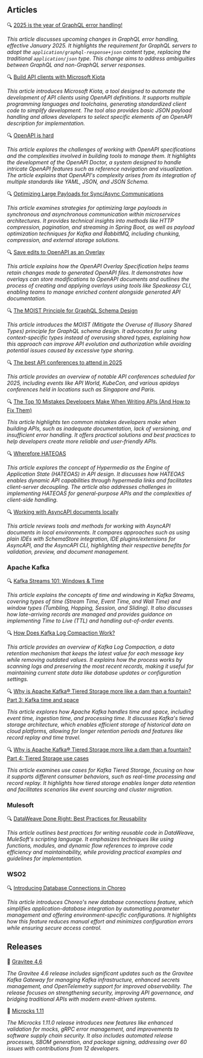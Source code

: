 ## Articles

🔍 [2025 is the year of GraphQL error handling!](https://mbonnin.net/2025-01-13_graphql-errors/)

_This article discusses upcoming changes in GraphQL error handling, effective January 2025. It highlights the requirement for GraphQL servers to adopt the `application/graphql-response+json` content type, replacing the traditional `application/json` type. This change aims to address ambiguities between GraphQL and non-GraphQL server responses._

🔍 [Build API clients with Microsoft Kiota](https://www.infoworld.com/article/3803379/build-api-clients-with-microsoft-kiota.html)

_This article introduces Microsoft Kiota, a tool designed to automate the development of API clients using OpenAPI definitions. It supports multiple programming languages and toolchains, generating standardized client code to simplify development. The tool also provides basic JSON payload handling and allows developers to select specific elements of an OpenAPI description for implementation._

🔍 [OpenAPI is hard](https://quobix.com/articles/openapi-is-hard/)

_This article explores the challenges of working with OpenAPI specifications and the complexities involved in building tools to manage them. It highlights the development of the OpenAPI Doctor, a system designed to handle intricate OpenAPI features such as reference navigation and visualization. The article explains that OpenAPI's complexity arises from its integration of multiple standards like YAML, JSON, and JSON Schema._

🔍 [Optimizing Large Payloads for Sync/Async Communications](https://arvind4gl.medium.com/optimizing-large-payloads-for-sync-async-communications-fc71eacb6179)

_This article examines strategies for optimizing large payloads in synchronous and asynchronous communication within microservices architectures. It provides technical insights into methods like HTTP compression, pagination, and streaming in Spring Boot, as well as payload optimization techniques for Kafka and RabbitMQ, including chunking, compression, and external storage solutions._

🔍 [Save edits to OpenAPI as an Overlay](https://lornajane.net/posts/2025/save-edits-to-openapi-as-an-overlay)

_This article explains how the OpenAPI Overlay Specification helps teams retain changes made to generated OpenAPI files. It demonstrates how overlays can store modifications to OpenAPI documents and outlines the process of creating and applying overlays using tools like Speakeasy CLI, enabling teams to manage enriched content alongside generated API documentation._

🔍 [The MOIST Principle for GraphQL Schema Design](https://magiroux.com/moist-principle)

_This article introduces the MOIST (Mitigate the Overuse of Illusory Shared Types) principle for GraphQL schema design. It advocates for using context-specific types instead of overusing shared types, explaining how this approach can improve API evolution and authorization while avoiding potential issues caused by excessive type sharing._

🔍 [The best API conferences to attend in 2025](https://tyk.io/blog/best-api-conferences/)

_This article provides an overview of notable API conferences scheduled for 2025, including events like API World, KubeCon, and various apidays conferences held in locations such as Singapore and Paris._

🔍 [The Top 10 Mistakes Developers Make When Writing APIs (And How to Fix Them)](https://dev.to/balrajola/the-top-10-mistakes-developers-make-when-writing-apis-and-how-to-fix-them-ng3)

_This article highlights ten common mistakes developers make when building APIs, such as inadequate documentation, lack of versioning, and insufficient error handling. It offers practical solutions and best practices to help developers create more reliable and user-friendly APIs._

🔍 [Wherefore HATEOAS](https://apidesignmatters.substack.com/p/wherefore-hateoas)

_This article explores the concept of Hypermedia as the Engine of Application State (HATEOAS) in API design. It discusses how HATEOAS enables dynamic API capabilities through hypermedia links and facilitates client-server decoupling. The article also addresses challenges in implementing HATEOAS for general-purpose APIs and the complexities of client-side handling._

🔍 [Working with AsyncAPI documents locally](https://www.brainfart.dev/blog/asyncapi-local-setup)

_This article reviews tools and methods for working with AsyncAPI documents in local environments. It compares approaches such as using plain IDEs with SchemaStore integration, IDE plugins/extensions for AsyncAPI, and the AsyncAPI CLI, highlighting their respective benefits for validation, preview, and document management._

### Apache Kafka

🔍 [Kafka Streams 101: Windows & Time](https://www.responsive.dev/blog/windows-and-time-kafka-streams-101)

_This article explains the concepts of time and windowing in Kafka Streams, covering types of time (Stream Time, Event Time, and Wall Time) and window types (Tumbling, Hopping, Session, and Sliding). It also discusses how late-arriving records are managed and provides guidance on implementing Time to Live (TTL) and handling out-of-order events._

🔍 [How Does Kafka Log Compaction Work?](https://www.nootcode.com/knowledge/en/kafka-log-compaction)

_This article provides an overview of Kafka Log Compaction, a data retention mechanism that keeps the latest value for each message key while removing outdated values. It explains how the process works by scanning logs and preserving the most recent records, making it useful for maintaining current state data like database updates or configuration settings._

🔍 [Why is Apache Kafka® Tiered Storage more like a dam than a fountain? Part 3: Kafka time and space](https://www.instaclustr.com/blog/apache-kafka-tiered-storage-part-3/)

_This article explores how Apache Kafka handles time and space, including event time, ingestion time, and processing time. It discusses Kafka's tiered storage architecture, which enables efficient storage of historical data on cloud platforms, allowing for longer retention periods and features like record replay and time travel._

🔍 [Why is Apache Kafka® Tiered Storage more like a dam than a fountain? Part 4: Tiered Storage use cases](https://www.instaclustr.com/blog/apache-kafka-tiered-storage-part-4/)

_This article examines use cases for Kafka Tiered Storage, focusing on how it supports different consumer behaviors, such as real-time processing and record replay. It highlights how tiered storage enables longer data retention and facilitates scenarios like event sourcing and cluster migration._

### Mulesoft

🔍 [DataWeave Done Right: Best Practices for Reusability](https://medium.com/another-integration-blog/dataweave-done-right-best-practices-for-reusability-fa7ce347d068)

_This article outlines best practices for writing reusable code in DataWeave, MuleSoft's scripting language. It emphasizes techniques like using functions, modules, and dynamic flow references to improve code efficiency and maintainability, while providing practical examples and guidelines for implementation._

### WSO2

🔍 [Introducing Database Connections in Choreo](https://wso2.com/library/blogs/introducing-database-connections-choreo/)

_This article introduces Choreo's new database connections feature, which simplifies application-database integration by automating parameter management and offering environment-specific configurations. It highlights how this feature reduces manual effort and minimizes configuration errors while ensuring secure access control._

## Releases

🚀 [Gravitee 4.6](https://www.gravitee.io/blog/gravitee-4.6-release-overview)

_The Gravitee 4.6 release includes significant updates such as the Gravitee Kafka Gateway for managing Kafka infrastructure, enhanced secrets management, and OpenTelemetry support for improved observability. The release focuses on strengthening security, improving API governance, and bridging traditional APIs with modern event-driven systems._

🚀 [Microcks 1.11](https://microcks.io/blog/microcks-1.11.0-release/)

_The Microcks 1.11.0 release introduces new features like enhanced validation for mocks, gRPC error management, and improvements to software supply chain security. It also includes automated release processes, SBOM generation, and package signing, addressing over 60 issues with contributions from 12 developers._